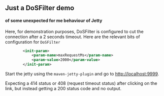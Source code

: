 ## Just a DoSFilter demo

#### of some unexpected for me behaviour of Jetty

Here, for demonstration purposes, DoSFilter is configured to cut the connection after a 2 seconds timeout. Here are the
relevant bits of configuration for ```DoSFilter```

```xml
        <init-param>
            <param-name>maxRequestMs</param-name>
            <param-value>2000</param-value>
        </init-param>
```

Start the jetty using the ```maven-jetty-plugin``` and go to [http://localhost:9999](http://localhost:9999).

Expecting a 414 status or 408 (request timeout status) after clicking on the link, but instead getting a 200 status code and no output.